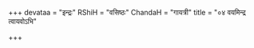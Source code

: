 +++
devataa = "इन्द्रः"
RShiH = "वसिष्ठः"
ChandaH = "गायत्री"
title = "०४ वयमिन्द्र त्वायवोऽभि"

+++
